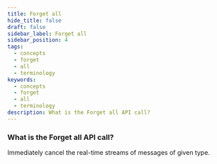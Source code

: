 ```yaml
---
title: Forget all
hide_title: false
draft: false
sidebar_label: Forget all
sidebar_position: 4
tags:
  - concepts
  - forget
  - all
  - terminology
keywords:
  - concepts
  - forget
  - all
  - terminology
description: What is the Forget all API call?
---
```


### What is the Forget all API call?

Immediately cancel the real-time streams of messages of given type.
